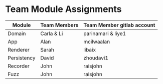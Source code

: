 # Team Module Assignments

| Module      | Team Members | Team Member gitlab account |
|-------------|--------------|----------------------------|
| Domain      | Carla & Li   | parinamari & liye1         |
| App         | Alan         | mcilwaalan                 |
| Renderer    | Sarah        | libaix                     |
| Persistency | David        | zhoudavi1                  |
| Recorder    | John         | raisjohn                   |
| Fuzz        | John         | raisjohn                   |
